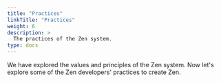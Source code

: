 ```yaml
---
title: "Practices"
linkTitle: "Practices"
weight: 6
description: >
  The practices of the Zen system.
type: docs
---
```


We have explored the values and principles of the Zen system. Now let's explore some of the Zen developers' practices to create Zen.
